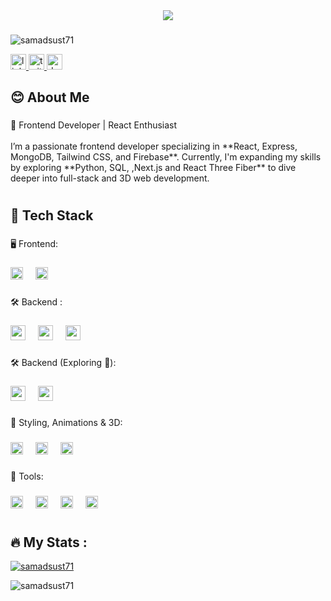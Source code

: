 
<div align="center">
  <img  src="https://i.ibb.co.com/BrwpQtR/Neutral-Creative-Professional-Linked-In-Article-Cover-Image.png"  />
</div>

###

 <p align="left"> <img src="https://komarev.com/ghpvc/?username=samadsust71&label=Profile%20views&color=0e75b6&style=flat" alt="samadsust71" /> </p>
<div align="left">
 
  <a href="https://www.linkedin.com/in/abdus-samad-3989b5317" target="_blank">
    <img src="https://img.shields.io/static/v1?message=LinkedIn&logo=linkedin&label=&color=0077B5&logoColor=white&labelColor=&style=for-the-badge" height="25" alt="linkedin logo"  />
  </a>
  <a href="https://x.com/SamadReza71" target="_blank">
    <img src="https://img.shields.io/static/v1?message=Twitter&logo=twitter&label=&color=1DA1F2&logoColor=white&labelColor=&style=for-the-badge" height="25" alt="twitter logo"  />
  </a>
  <a href="https://dev.to/samadsust71" target="_blank">
    <img src="https://img.shields.io/static/v1?message=dev.to&logo=dev.to&label=&color=0A0A0A&logoColor=white&labelColor=&style=for-the-badge" height="25" alt="devto logo"  />
  </a>
</div>

###

<h2 align="left">😊 About Me</h2>

###

<p align="left">🚀 Frontend Developer | React Enthusiast<br><br>I’m a passionate frontend developer specializing in **React, Express, MongoDB, Tailwind CSS, and Firebase**. Currently, I'm expanding my skills by exploring **Python, SQL, ,Next.js and React Three Fiber** to dive deeper into full-stack and 3D web development.</p>

###

<h1 align="left"></h1>

###

<h2 align="left">🚀 Tech Stack</h2>

###

<p align="left">🖥️ Frontend:</p>

###

<div align="left">
  <img src="https://cdn.jsdelivr.net/gh/devicons/devicon/icons/javascript/javascript-original.svg" height="20" alt="javascript logo"  />
  <img width="12" />
  <img src="https://cdn.jsdelivr.net/gh/devicons/devicon/icons/react/react-original.svg" height="20" alt="react logo"  />
</div>

###

<p align="left">🛠️ Backend :</p>

###

<div align="left">
  <img src="https://cdn.jsdelivr.net/gh/devicons/devicon/icons/nodejs/nodejs-original.svg" height="24" alt="nodejs logo"  />
  <img width="12" />
  <img src="https://skillicons.dev/icons?i=express" height="24" alt="express logo"  />
  <img width="12" />
  <img src="https://cdn.jsdelivr.net/gh/devicons/devicon/icons/mongodb/mongodb-original.svg" height="24" alt="mongodb logo"  />
</div>

###

<p align="left">🛠️ Backend (Exploring 🚀):</p>

###

<div align="left">
  <img src="https://cdn.jsdelivr.net/gh/devicons/devicon/icons/python/python-original.svg" height="24" alt="python logo"  />
  <img width="12" />
  <img src="https://cdn.jsdelivr.net/gh/devicons/devicon/icons/mysql/mysql-original.svg" height="24" alt="mysql logo"  />
</div>

###

<p align="left">🎨 Styling, Animations & 3D:</p>

###

<div align="left">
  <img src="https://img.shields.io/badge/Tailwind CSS-06B6D4?logo=tailwindcss&logoColor=black&style=for-the-badge" height="20" alt="tailwindcss logo"  />
  <img width="12" />
  <img src="https://skillicons.dev/icons?i=css" height="20" alt="css3 logo"  />
  <img width="12" />
  <img src="https://skillicons.dev/icons?i=threejs" height="20" alt="threejs logo"  />
</div>

###

<p align="left">🧰 Tools:</p>

###

<div align="left">
  <img src="https://cdn.jsdelivr.net/gh/devicons/devicon/icons/git/git-original.svg" height="20" alt="git logo"  />
  <img width="12" />
  <img src="https://skillicons.dev/icons?i=github" height="20" alt="github logo"  />
  <img width="12" />
  <img src="https://cdn.jsdelivr.net/gh/devicons/devicon/icons/figma/figma-original.svg" height="20" alt="figma logo"  />
  <img width="12" />
  <img src="https://cdn.jsdelivr.net/gh/devicons/devicon/icons/canva/canva-original.svg" height="20" alt="canva logo"  />
</div>

###

<h1 align="left"></h1>

###

<h2 align="left">🔥   My Stats :</h3>
<p align="left"> <a href="https://github.com/ryo-ma/github-profile-trophy"><img src="https://github-profile-trophy.vercel.app/?username=samadsust71" alt="samadsust71" /></a></p>
<p>&nbsp;<img align="left" src="https://github-readme-stats.vercel.app/api?username=samadsust71&show_icons=true&locale=en" alt="samadsust71" /></p>


###
